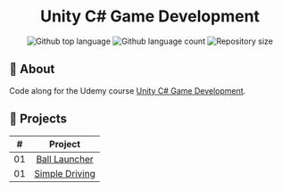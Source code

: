 <h1 align="center">Unity C# Game Development</h1>

<div align="center">
  <img alt="Github top language" src="https://img.shields.io/github/languages/top/johanstech/Courses-Unity-Mobile-Game-Development?color=B8337A">
  <img alt="Github language count" src="https://img.shields.io/github/languages/count/johanstech/Courses-Unity-Mobile-Game-Development?color=B8337A">
  <img alt="Repository size" src="https://img.shields.io/github/repo-size/johanstech/Courses-Unity-Mobile-Game-Development?color=B8337A">
  <!-- <img alt="License" src="https://img.shields.io/github/license/{{github_user}}/{{github_repository}}?color=B8337A"> -->
  <!-- <img alt="Github issues" src="https://img.shields.io/github/issues/{{github_user}}/{{github_repository}}?color=B8337A" /> -->
  <!-- <img alt="Github forks" src="https://img.shields.io/github/forks/{{github_user}}/{{github_repository}}?color=B8337A" /> -->
  <!-- <img alt="Github stars" src="https://img.shields.io/github/stars/{{github_user}}/{{github_repository}}?color=B8337A" /> -->
</div>

## :dart: About

Code along for the Udemy course [Unity C# Game Development](https://www.udemy.com/course/unity-mobile/).

## :rocket: Projects

|  #  |                                                    Project                                                     |
| :-: | :------------------------------------------------------------------------------------------------------------: |
| 01  | [Ball Launcher](https://github.com/johanstech/Courses-Unity-Mobile-Game-Development/tree/master/BallLauncher/) |
| 01  | [Simple Driving](https://github.com/johanstech/Courses-Unity-Mobile-Game-Development/tree/master/SimpleDriving/) |
